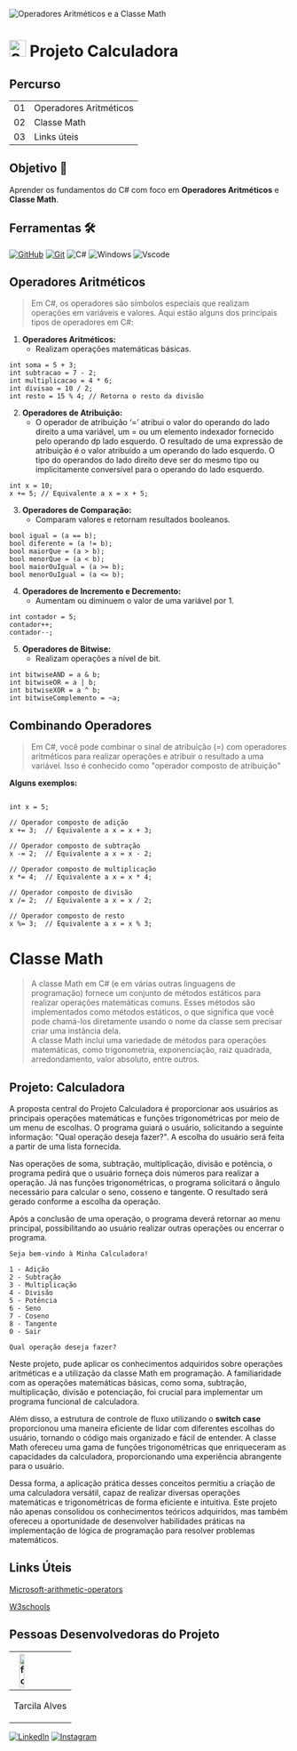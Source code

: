 
   ![Operadores Aritméticos e a Classe Math](https://github.com/Tarcilalves/ProjetoCalculadora/assets/107896645/dbd5a46a-fd51-42d2-9988-671c9bc263bd)

<h1 align="left">
  <img src="https://github.com/Tarcilalves/ProjetoCalculadora/assets/107896645/759d337e-ad24-416d-b2df-c6e933e2a8e8" width="30px" alt="6231036"> 
  Projeto Calculadora
</h1>

## Percurso
<table>
  </thead>
  <tbody align="left">
    <tr>
      <td>01</td>
      <td>Operadores Aritméticos</td>
    </tr>
    <tr>
      <td>02</td>
      <td>Classe Math</td>     
    </tr>
    <tr>
      <td>03</td>
      <td>Links úteis</td>  
    </tr>    
  </tbody>
  <tfoot>
</table>

## Objetivo 🎯
Aprender os fundamentos do C# com foco em **Operadores Aritméticos** e **Classe Math**.

## Ferramentas 🛠️
[![GitHub](https://img.shields.io/badge/GitHub-000?style=for-the-badge&logo=github&logoColor=30A3DC)](https://docs.github.com/)
[![Git](https://img.shields.io/badge/Git-000?style=for-the-badge&logo=git&logoColor=E94D5F)](https://git-scm.com/doc) 
![C#](https://img.shields.io/badge/C%23-239120?style=for-the-badge&logo=c-sharp&logoColor=white)
![Windows](https://img.shields.io/badge/Windows-000?style=for-the-badge&logo=windows&logoColor=2CA5E0)
![Vscode](https://img.shields.io/badge/Vscode-007ACC?style=for-the-badge&logo=visual-studio-code&logoColor=white)

<h2>
  Operadores Aritméticos 
</h2>

 > Em C#, os operadores são símbolos especiais que realizam operações em variáveis e valores. Aqui estão alguns dos principais tipos de operadores em C#:

1. **Operadores Aritméticos:**
    - Realizam operações matemáticas básicas.

```
int soma = 5 + 3;
int subtracao = 7 - 2;
int multiplicacao = 4 * 6;
int divisao = 10 / 2;
int resto = 15 % 4; // Retorna o resto da divisão
```
2. **Operadores de Atribuição:**
   - O operador de atribuição ‘=’ atribui o valor do operando do lado direito a uma variável, um   =  ou um elemento indexador fornecido pelo operando dp lado esquerdo. O resultado de uma expressão de atribuição é o valor atribuído a um operando do lado esquerdo. O tipo do operandos do lado direito deve ser do mesmo tipo ou implicitamente conversível para o operando do lado esquerdo. 
```
int x = 10;
x += 5; // Equivalente a x = x + 5;
```
3. **Operadores de Comparação:**
    - Comparam valores e retornam resultados booleanos.
```
bool igual = (a == b);
bool diferente = (a != b);
bool maiorQue = (a > b);
bool menorQue = (a < b);
bool maiorOuIgual = (a >= b);
bool menorOuIgual = (a <= b);
```
4. **Operadores de Incremento e Decremento:**
    - Aumentam ou diminuem o valor de uma variável por 1.
```
int contador = 5;
contador++;
contador--;
```
5. **Operadores de Bitwise:**
    - Realizam operações a nível de bit.
```
int bitwiseAND = a & b;
int bitwiseOR = a | b;
int bitwiseXOR = a ^ b;
int bitwiseComplemento = ~a;
```
<h2>
  Combinando Operadores
</h2>

 > Em C#, você pode combinar o sinal de atribuição (=) com operadores aritméticos para realizar operações e atribuir o resultado a uma variável. Isso é conhecido como "operador composto de atribuição"

**Alguns exemplos:**
```

int x = 5;

// Operador composto de adição
x += 3;  // Equivalente a x = x + 3;

// Operador composto de subtração
x -= 2;  // Equivalente a x = x - 2;

// Operador composto de multiplicação
x *= 4;  // Equivalente a x = x * 4;

// Operador composto de divisão
x /= 2;  // Equivalente a x = x / 2;

// Operador composto de resto
x %= 3;  // Equivalente a x = x % 3;
```

<h1>
  Classe Math
</h1>


> A classe Math em C# (e em várias outras linguagens de programação) fornece um conjunto de métodos estáticos para realizar operações matemáticas comuns. Esses métodos são implementados como métodos estáticos, o que significa que você pode chamá-los diretamente usando o nome da classe sem precisar criar uma instância dela.<br>
A classe Math inclui uma variedade de métodos para operações matemáticas, como trigonometria, exponenciação, raiz quadrada, arredondamento, valor absoluto, entre outros.

##  Projeto: Calculadora
A proposta central do Projeto Calculadora é proporcionar aos usuários as principais operações matemáticas e funções trigonométricas por meio de um menu de escolhas. O programa guiará o usuário, solicitando a seguinte informação: "Qual operação deseja fazer?". A escolha do usuário será feita a partir de uma lista fornecida.

Nas operações de soma, subtração, multiplicação, divisão e potência, o programa pedirá que o usuário forneça dois números para realizar a operação. Já nas funções trigonométricas, o programa solicitará o ângulo necessário para calcular o seno, cosseno e tangente. O resultado será gerado conforme a escolha da operação.

Após a conclusão de uma operação, o programa deverá retornar ao menu principal, possibilitando ao usuário realizar outras operações ou encerrar o programa.

```
Seja bem-vindo à Minha Calculadora!

1 - Adição       
2 - Subtração 
3 - Multiplicação
4 - Divisão
5 - Potência
6 - Seno
7 - Coseno
8 - Tangente
0 - Sair

Qual operação deseja fazer?
```
Neste projeto, pude aplicar os conhecimentos adquiridos sobre operações aritméticas e a utilização da classe Math em programação. A familiaridade com as operações matemáticas básicas, como soma, subtração, multiplicação, divisão e potenciação, foi crucial para implementar um programa funcional de calculadora.

Além disso, a estrutura de controle de fluxo utilizando o **switch case** proporcionou uma maneira eficiente de lidar com diferentes escolhas do usuário, tornando o código mais organizado e fácil de entender. A classe Math ofereceu uma gama de funções trigonométricas que enriqueceram as capacidades da calculadora, proporcionando uma experiência abrangente para o usuário.

Dessa forma, a aplicação prática desses conceitos permitiu a criação de uma calculadora versátil, capaz de realizar diversas operações matemáticas e trigonométricas de forma eficiente e intuitiva. Este projeto não apenas consolidou os conhecimentos teóricos adquiridos, mas também ofereceu a oportunidade de desenvolver habilidades práticas na implementação de lógica de programação para resolver problemas matemáticos.

## Links Úteis

[Microsoft-arithmetic-operators](https://learn.microsoft.com/pt-br/dotnet/csharp/language-reference/operators/arithmetic-operators)

[W3schools](https://www.w3schools.com/cs/cs_operators.php)


## Pessoas Desenvolvedoras do Projeto

|<img src="https://github.com/Tarcilalves/ProjetoCalculadora/assets/107896645/8a70a052-692d-4513-ad32-0b07089f8734" width="30%" alt="fo" align="left">|
|--|
|<p align="left">Tarcila Alves</p>| 

[![LinkedIn](https://img.shields.io/badge/LinkedIn-0077B5?style=for-the-badge&logo=linkedin&logoColor=white)](https://www.linkedin.com/in/tarcilacardosoalves/) 	[![Instagram](https://img.shields.io/badge/-Instagram-%23E4405F?style=for-the-badge&logo=instagram&logoColor=white)](https://www.instagram.com/tarcilacardosoalves/)








